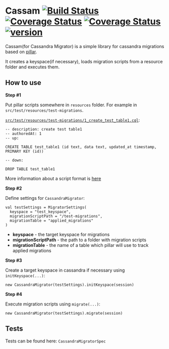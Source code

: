 # Cassam [![Build Status](https://travis-ci.org/evolution-gaming/cassam.svg?branch=master)](https://travis-ci.org/evolution-gaming/cassam)[![Coverage Status](https://coveralls.io/repos/github/evolution-gaming/cassam/badge.svg?branch=master)](https://coveralls.io/github/evolution-gaming/cassam?branch=master) [![Coverage Status](https://coveralls.io/repos/evolution-gaming/akka-tools/badge.svg)](https://coveralls.io/r/evolution-gaming/akka-tools) [ ![version](https://api.bintray.com/packages/evolutiongaming/maven/akka-tools/images/download.svg) ](https://bintray.com/evolutiongaming/maven/akka-tools/_latestVersion)

Cassam(for Cassandra Migrator) is a simple library for cassandra migrations based on [pillar](https://github.com/comeara/pillar).

It creates a keyspace(if necessary), loads migration scripts from a resource folder and executes them.

## How to use
**Step #1**

Put pillar scripts somewhere in `resources` folder. For example in `src/test/resources/test-migrations`.

[`src/test/resources/test-migrations/1_create_test_table1.cql`](src/test/resources/test-migrations/1_create_test_table1.cql):
```
-- description: create test table1
-- authoredAt: 1
-- up:

CREATE TABLE test_table1 (id text, data text, updated_at timestamp, PRIMARY KEY (id))

-- down:

DROP TABLE test_table1
```

More information about a script format is [here](https://github.com/comeara/pillar#migration-files)

**Step #2**

Define settings for `CassandraMigrator`:
```
val testSettings = MigratorSettings(
  keyspace = "test_keyspace",
  migrationScriptPath = "/test-migrations",
  migrationTable = "applied_migrations"
)
```

* **keyspace** - the target keyspace for migrations
* **migrationScriptPath** - the path to a folder with migration scripts
* **migrationTable** - the name of a table which pillar will use to track applied migrations 

**Step #3**

Create a target keyspace in cassandra if necessary using `initKeyspace(...)`:
```
new CassandraMigrator(testSettings).initKeyspace(session)
```

**Step #4**

Execute migration scripts using `migrate(...)`:
```
new CassandraMigrator(testSettings).migrate(session)
```

## Tests

Tests can be found here: `CassandraMigratorSpec`
